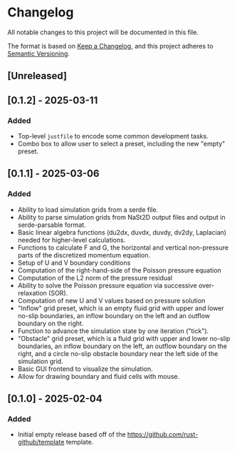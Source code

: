 # Changelog
All notable changes to this project will be documented in this file.

The format is based on [Keep a Changelog](https://keepachangelog.com/en/1.1.0/),
and this project adheres to [Semantic Versioning](https://semver.org/spec/v2.0.0.html).

## [Unreleased]

## [0.1.2] - 2025-03-11

### Added
- Top-level `justfile` to encode some common development tasks.
- Combo box to allow user to select a preset, including the new "empty" preset.

## [0.1.1] - 2025-03-06

### Added

- Ability to load simulation grids from a serde file.
- Ability to parse simulation grids from NaSt2D output files and output in
  serde-parsable format.
- Basic linear algebra functions (du2dx, duvdx, duvdy, dv2dy, Laplacian) needed
  for higher-level calculations.
- Functions to calculate F and G, the horizontal and vertical non-pressure parts of the
  discretized momentum equation.
- Setup of U and V boundary conditions
- Computation of the right-hand-side of the Poisson pressure equation
- Computation of the L2 norm of the pressure residual
- Ability to solve the Poisson pressure equation via successive over-relaxation (SOR).
- Computation of new U and V values based on pressure solution
- "Inflow" grid preset, which is an empty fluid grid with upper and lower no-slip
  boundaries, an inflow boundary on the left and an outflow boundary on the right.
- Function to advance the simulation state by one iteration ("tick").
- "Obstacle" grid preset, which is a fluid grid with upper and lower no-slip
  boundaries, an inflow boundary on the left, an outflow boundary on the right, and
  a circle no-slip obstacle boundary near the left side of the simulation grid.
- Basic GUI frontend to visualize the simulation.
- Allow for drawing boundary and fluid cells with mouse.

## [0.1.0] - 2025-02-04

### Added

- Initial empty release based off of the https://github.com/rust-github/template
  template.
